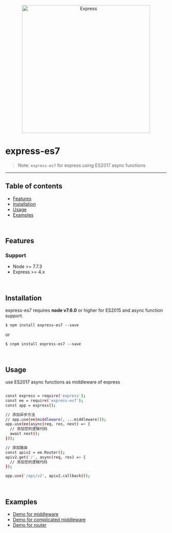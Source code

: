 <p align="center">
  <a href="http://expressjs.com/">
    <img alt="Express" src="https://imgsa.baidu.com/exp/w=480/sign=f7c149382d1f95caa6f593bef9167fc5/0824ab18972bd40755319fbb73899e510eb30985.jpg" width="400"/>
  </a>
</p>

<p align="center">
  <!--
  <a title="CII Best Practices" href="https://bestpractices.coreinfrastructure.org/projects/29"><img src="https://bestpractices.coreinfrastructure.org/projects/29/badge"></a>
  -->
</p>

# express-es7

> Note: `express-es7` for express using ES2017 async functions

---

## Table of contents

  - [Features](#features)
  - [Installation](#installation)
  - [Usage](#usage)
  - [Examples](#examples)

<br/>

## Features

### Support
  * Node >= 7.7.3
  * Express >= 4.x

<br/>

## Installation

express-es7 requires __node v7.6.0__ or higher for ES2015 and async function support.

```
$ npm install express-es7 --save
```
or
```
$ cnpm install express-es7 --save
```

<br/>

## Usage

use ES2017 async functions as middleware of express

```bash

const express = require('express');
const ee = require('express-es7');
const app = express();

// 添加异步方法
// app.use(ee(middleware[, ...middleware]));
app.use(ee(async(req, res, next) => {
  // 添加您的逻辑代码
  await next();
}));

// 添加路由
const apiv2 = ee.Router();
apiv2.get('/', async(req, res) => {
  // 添加您的逻辑代码
});

app.use('/api/v2', apiv2.callback());

```

<br/>

## Examples
  - [Demo for middleware](examples/easy-middleware)
  - [Demo for complicated middleware](examples/complicated-middleware)
  - [Demo for router](examples/router)
